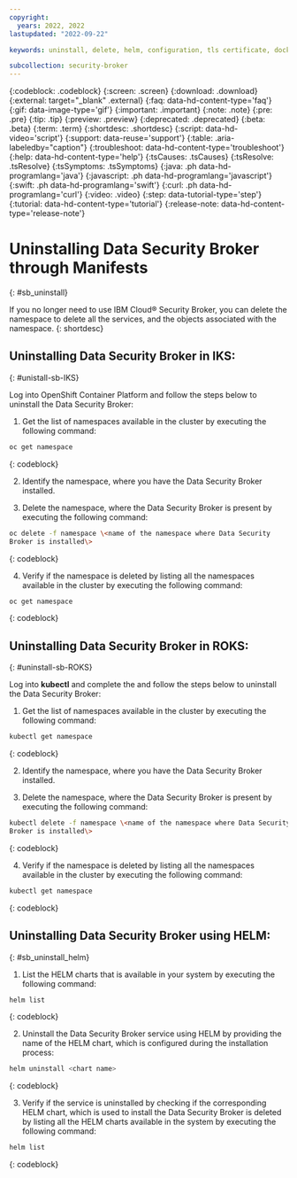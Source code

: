 ```yaml
---
copyright:
  years: 2022, 2022
lastupdated: "2022-09-22"

keywords: uninstall, delete, helm, configuration, tls certificate, docker config secret, environment variable, regions, cluster, container, app security, memory encryption, data in use

subcollection: security-broker
---
```


{:codeblock: .codeblock}
{:screen: .screen}
{:download: .download}
{:external: target="_blank" .external}
{:faq: data-hd-content-type='faq'}
{:gif: data-image-type='gif'}
{:important: .important}
{:note: .note}
{:pre: .pre}
{:tip: .tip}
{:preview: .preview}
{:deprecated: .deprecated}
{:beta: .beta}
{:term: .term}
{:shortdesc: .shortdesc}
{:script: data-hd-video='script'}
{:support: data-reuse='support'}
{:table: .aria-labeledby="caption"}
{:troubleshoot: data-hd-content-type='troubleshoot'}
{:help: data-hd-content-type='help'}
{:tsCauses: .tsCauses}
{:tsResolve: .tsResolve}
{:tsSymptoms: .tsSymptoms}
{:java: .ph data-hd-programlang='java'}
{:javascript: .ph data-hd-programlang='javascript'}
{:swift: .ph data-hd-programlang='swift'}
{:curl: .ph data-hd-programlang='curl'}
{:video: .video}
{:step: data-tutorial-type='step'}
{:tutorial: data-hd-content-type='tutorial'}
{:release-note: data-hd-content-type='release-note'}


# Uninstalling Data Security Broker through Manifests
{: #sb_uninstall}

If you no longer need to use IBM Cloud® Security Broker, you can delete
the namespace to delete all the services, and the objects associated
with the namespace.
{: shortdesc}

## Uninstalling Data Security Broker in IKS:
{: #unistall-sb-IKS}

Log into OpenShift Container Platform and follow the steps below to uninstall the Data Security Broker:

1.  Get the list of namespaces available in the cluster by executing the following command:

```sh
oc get namespace
```
{: codeblock}

2.  Identify the namespace, where you have the Data Security Broker installed.

3.  Delete the namespace, where the Data Security Broker is present by executing the following command:

```sh
oc delete -f namespace \<name of the namespace where Data Security
Broker is installed\>
```
{: codeblock}

4.  Verify if the namespace is deleted by listing all the namespaces available in the cluster by executing the following command:

```sh
oc get namespace
```
{: codeblock}

## Uninstalling Data Security Broker in ROKS:
{: #uninstall-sb-ROKS}

Log into **kubectl** and complete the and follow the steps below to uninstall the Data Security Broker:

1.  Get the list of namespaces available in the cluster by executing the following command:

```sh
kubectl get namespace
```
{: codeblock}

2.  Identify the namespace, where you have the Data Security Broker installed.

3.  Delete the namespace, where the Data Security Broker is present by executing the following command:

```sh
kubectl delete -f namespace \<name of the namespace where Data Security
Broker is installed\>
```
{: codeblock}

4.  Verify if the namespace is deleted by listing all the namespaces available in the cluster by executing the following command:

```sh
kubectl get namespace
```
{: codeblock}

## Uninstalling Data Security Broker using HELM:
{: #sb_uninstall_helm}

1. List the HELM charts that is available in your system by executing the following command:

```sh
helm list
```
{: codeblock}

2. Uninstall the Data Security Broker service using HELM by providing the name of the HELM chart, which is configured during the installation process:

```sh
helm uninstall <chart name>
```
{: codeblock}

3. Verify if the service is uninstalled by checking if the corresponding HELM chart, which is used to install the Data Security Broker is deleted by listing all the HELM charts available in the system by executing the following command:

```sh
helm list
```
{: codeblock}




